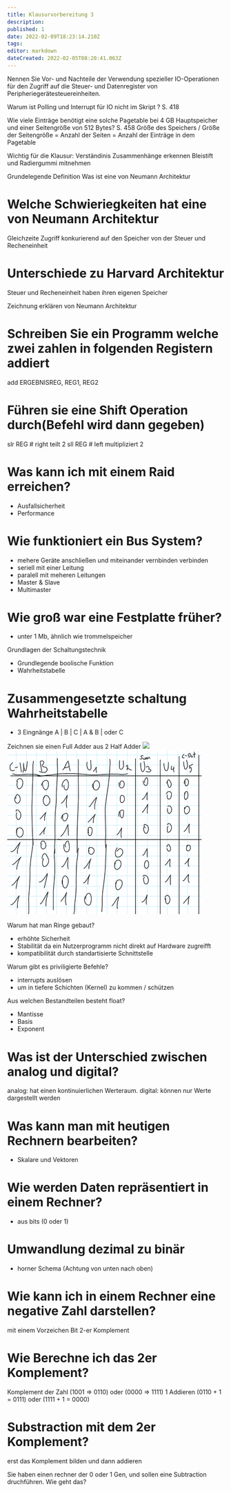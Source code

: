 ```yaml
---
title: Klausurvorbereitung 3
description: 
published: 1
date: 2022-02-09T18:23:14.210Z
tags: 
editor: markdown
dateCreated: 2022-02-05T08:20:41.063Z
---
```


Nennen Sie Vor- und Nachteile der Verwendung spezieller IO-Operationen für den 
Zugriff auf die Steuer- und Datenregister von Peripheriegerätesteuereinheiten.

Warum ist Polling und Interrupt für IO nicht im Skript ? S. 418

Wie viele Einträge benötigt eine solche Pagetable bei 4 GB Hauptspeicher und einer Seitengröße von 512 Bytes? S. 458
Größe des Speichers / Größe der Seitengröße = Anzahl der Seiten = Anzahl der Einträge in dem Pagetable

Wichtig für die Klausur:
Verständinis
Zusammenhänge erkennen
Bleistift und Radiergummi mitnehmen

Grundelegende Definition
Was ist eine von Neumann Architektur
# Welche Schwieriegkeiten hat eine von Neumann Architektur
Gleichzeite Zugriff konkurierend auf den Speicher von der Steuer und Recheneinheit

# Unterschiede zu Harvard Architektur
Steuer und Recheneinheit haben ihren eigenen Speicher

Zeichnung erklären von Neumann Architektur

# Schreiben Sie ein Programm welche zwei zahlen in folgenden Registern addiert
add ERGEBNISREG, REG1, REG2

# Führen sie eine Shift Operation durch(Befehl wird dann gegeben)
slr REG # right teilt 2
sll REG # left multipliziert 2

# Was kann ich mit einem Raid erreichen?
- Ausfallsicherheit
- Performance 

# Wie funktioniert ein Bus System?
- mehere Geräte anschließen und miteinander vernbinden verbinden
- seriell mit einer Leitung
- paralell mit meheren Leitungen
- Master & Slave
- Multimaster


# Wie groß war eine Festplatte früher? 
- unter 1 Mb, ähnlich wie trommelspeicher

Grundlagen der Schaltungstechnik
- Grundlegende boolische Funktion 
- Wahrheitstabelle
# Zusammengesetzte schaltung Wahrheitstabelle 
- 3 Eingnänge A | B | C | A & B | oder C

Zeichnen sie einen Full Adder aus 2 Half Adder
<img src="https://circuitverse.org/uploads/project/image_preview/157672/preview_2020-09-10_16_56_39_UTC.jpeg">
![wahrheitstabelle_fulladder.png](/fom/hardware-grundlagen/wahrheitstabelle_fulladder.png)

Warum hat man Ringe gebaut?
- erhöhte Sicherheit
- Stabilität da ein Nutzerprogramm nicht direkt auf Hardware zugreifft
- kompatibilität durch standartisierte Schnittstelle

Warum gibt es priviligierte Befehle?
- interrupts auslösen
- um in tiefere Schichten (Kernel) zu kommen / schützen

Aus welchen Bestandteilen besteht float?
- Mantisse
- Basis
- Exponent

# Was ist der Unterschied zwischen analog und digital?
analog: hat einen kontinuierlichen Werteraum.
digital: können nur Werte dargestellt werden

# Was kann man mit heutigen Rechnern bearbeiten?
- Skalare und Vektoren

# Wie werden Daten repräsentiert in einem Rechner?
- aus bits (0 oder 1)

# Umwandlung dezimal zu binär
- horner Schema (Achtung von unten nach oben)
# Wie kann ich in einem Rechner eine negative Zahl darstellen?
mit einem Vorzeichen Bit
2-er Komplement

# Wie Berechne ich das 2er Komplement?
Komplement der Zahl (1001 => 0110) oder (0000 => 1111)
1 Addieren (0110 + 1 = 0111) oder (1111 + 1 = 0000)

# Substraction mit dem 2er Komplement?
erst das Komplement bilden und dann addieren


Sie haben einen rechner der 0 oder 1 Gen, und sollen eine Subtraction druchführen. Wie geht das?
